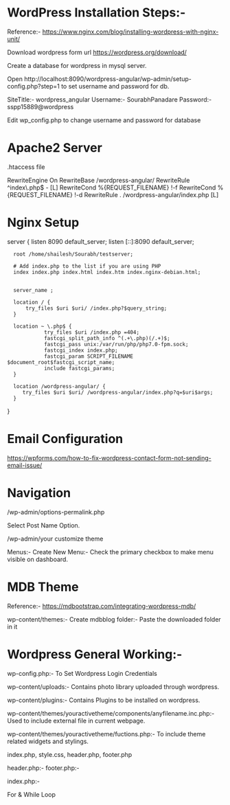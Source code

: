 # WordPress Installation Steps:-

  Reference:- https://www.nginx.com/blog/installing-wordpress-with-nginx-unit/

  Download wordpress form url https://wordpress.org/download/

  Create a database for wordpress in mysql server.

  Open http://localhost:8090/wordpress-angular/wp-admin/setup-config.php?step=1 to set username and password for db.

  SiteTitle:- wordpress_angular
  Username:- SourabhPanadare
  Password:- sspp15889@wordpress

  Edit wp_config.php to change username and password for database


# Apache2 Server

  .htaccess file

  <IfModule mod_rewrite.c>
  	RewriteEngine On
  	RewriteBase /wordpress-angular/
  	RewriteRule ^index\.php$ - [L]
  	RewriteCond %{REQUEST_FILENAME} !-f
  	RewriteCond %{REQUEST_FILENAME} !-d
  	RewriteRule . /wordpress-angular/index.php [L]
  </IfModule>

# Nginx Setup

  server {
      listen 8090 default_server;
      listen [::]:8090 default_server;

      root /home/shailesh/Sourabh/testserver;

      # Add index.php to the list if you are using PHP
      index index.php index.html index.htm index.nginx-debian.html;


      server_name ;

      location / {   
          try_files $uri $uri/ /index.php?$query_string;
      }

      location ~ \.php$ {
                try_files $uri /index.php =404;
                fastcgi_split_path_info ^(.+\.php)(/.+)$;
                fastcgi_pass unix:/var/run/php/php7.0-fpm.sock;
                fastcgi_index index.php;
                fastcgi_param SCRIPT_FILENAME $document_root$fastcgi_script_name;
                include fastcgi_params;
      }

      location /wordpress-angular/ {
         try_files $uri $uri/ /wordpress-angular/index.php?q=$uri$args;
      }

  }

# Email Configuration

https://wpforms.com/how-to-fix-wordpress-contact-form-not-sending-email-issue/

# Navigation

  /wp-admin/options-permalink.php

  Select Post Name Option.

  /wp-admin/your customize theme

  Menus:- Create New Menu:- Check the primary checkbox to make menu visible on dashboard.


# MDB Theme

  Reference:- https://mdbootstrap.com/integrating-wordpress-mdb/

  wp-content/themes:- Create mdbblog folder:- Paste the downloaded folder in it

  
# Wordpress General Working:-

  wp-config.php:- To Set Wordpress Login Credentials

  wp-content/uploads:- Contains photo library uploaded through wordpress.

  wp-content/plugins:- Contains Plugins to be installed on wordpress.

  wp-content/themes/youractivetheme/components/anyfilename.inc.php:- Used to include external file in current webpage. 

  wp-content/themes/youractivetheme/fuctions.php:- To include theme related widgets and stylings.

  index.php, style.css, header.php, footer.php


  header.php:- <?php wp_head(); ?>
  footer.php:- <?php wp_footer(); ?>

  index.php:- 

  <?php
    get_header();
    require_once('components/navbar.inc.php');
    require_once('components/pagination.inc.php');
  ?>

  <?php  
    require_once('components/footer.inc.php');
    get_footer(); 
  ?>


  For & While Loop

  <?php
    if ( have_posts() ) {
      $counter = 1;
      while ( have_posts() ) {
        the_post();
  ?>

  <?php     
      } // end while
    } // end if
  ?>

  
